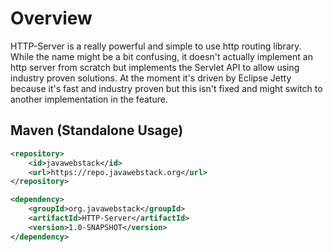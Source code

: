 # Overview
HTTP-Server is a really powerful and simple to use http routing library. While the name might be a bit confusing, it doesn't actually implement an http server from scratch but implements the Servlet API to allow using industry proven solutions. At the moment it's driven by Eclipse Jetty because it's fast and industry proven but this isn't fixed and might switch to another implementation in the feature.

## Maven (Standalone Usage)
```xml
<repository>
    <id>javawebstack</id>
    <url>https://repo.javawebstack.org</url>
</repository>
```
```xml
<dependency>
    <groupId>org.javawebstack</groupId>
    <artifactId>HTTP-Server</artifactId>
    <version>1.0-SNAPSHOT</version>
</dependency>
```